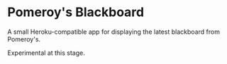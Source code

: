 # Pomeroy's Blackboard

A small Heroku-compatible app for displaying the latest blackboard from Pomeroy's.

Experimental at this stage.